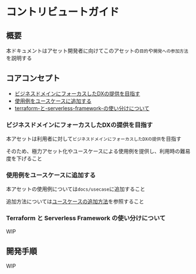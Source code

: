 # コントリビュートガイド

## 概要

本ドキュメントはアセット開発者に向けてこのアセットの`目的`や`開発への参加方法`を説明する

## コアコンセプト

- [ビジネスドメインにフォーカスしたDXの提供を目指す](#ビジネスドメインにフォーカスしたDXの提供を目指す)
- [使用例をユースケースに追加する](#使用例をユースケースに追加する)
- [terraform-と-serverless-framework-の使い分けについて](#terraform-と-serverless-framework-の使い分けについて)


### ビジネスドメインにフォーカスしたDXの提供を目指す

本アセットは利用者に対して`ビジネスドメインにフォーカスしたDXの提供`を目指す

そのため、極力アセット化やユースケースによる使用例を提供し、利用時の難易度を下げること

### 使用例をユースケースに追加する

本アセットの使用例については`docs/usecase`に追加すること

追加方法については[ユースケースの追加方法](../usecase/index.md)を参照すること

### Terraform と Serverless Framework の使い分けについて

WIP

## 開発手順

WIP